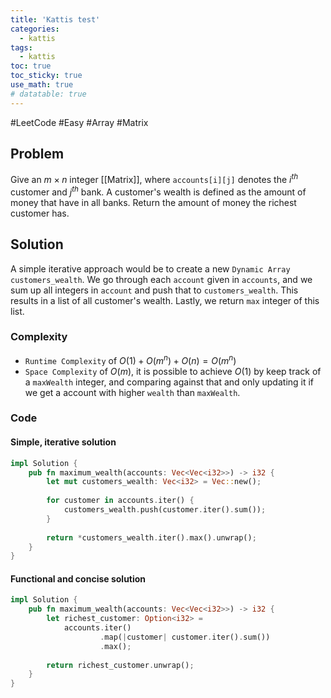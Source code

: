 ```yaml
---
title: 'Kattis test'
categories:
  - kattis
tags:
  - kattis 
toc: true
toc_sticky: true
use_math: true
# datatable: true
---
```


#LeetCode #Easy #Array #Matrix

## Problem
Give an $m \times n$ integer [[Matrix]], where `accounts[i][j]` denotes the $i^{th}$  customer and $j^{th}$ bank. 
A customer's wealth is defined as the amount of money that have in all banks. Return the amount of money the richest customer has.  

## Solution
A simple iterative approach would be to create a new `Dynamic Array` `customers_wealth`. We go through each `account` given in `accounts`, and we sum up all integers in `account` and push that to `customers_wealth`. This results in a list of all customer's wealth. Lastly, we return `max` integer of this list.

### Complexity 
- `Runtime Complexity` of $O(1) + O(m^n) + O(n) = O(m^n)$
- `Space Complexity` of $O(m)$, it is possible to achieve $O(1)$ by keep track of a `maxWealth` integer, and comparing against that and only updating it if we get a account with higher `wealth` than `maxWealth`.

### Code
#### Simple, iterative solution 
```rust 
impl Solution {
	pub fn maximum_wealth(accounts: Vec<Vec<i32>>) -> i32 {
		let mut customers_wealth: Vec<i32> = Vec::new();
		
		for customer in accounts.iter() {
			customers_wealth.push(customer.iter().sum());
		}
		
		return *customers_wealth.iter().max().unwrap();
	}
}
``````

#### Functional and concise solution
```rust
impl Solution {
	pub fn maximum_wealth(accounts: Vec<Vec<i32>>) -> i32 {
		let richest_customer: Option<i32> =
			accounts.iter()
					.map(|customer| customer.iter().sum())
					.max();
					
		return richest_customer.unwrap(); 
	}
}
``````
